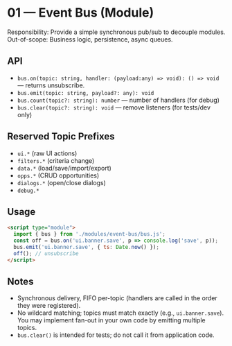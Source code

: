 # 01 — Event Bus (Module)
Responsibility: Provide a simple synchronous pub/sub to decouple modules.
Out-of-scope: Business logic, persistence, async queues.

## API
- `bus.on(topic: string, handler: (payload:any) => void): () => void` — returns unsubscribe.
- `bus.emit(topic: string, payload?: any): void`
- `bus.count(topic?: string): number` — number of handlers (for debug)
- `bus.clear(topic?: string): void` — remove listeners (for tests/dev only)

## Reserved Topic Prefixes
- `ui.*` (raw UI actions)
- `filters.*` (criteria change)
- `data.*` (load/save/import/export)
- `opps.*` (CRUD opportunities)
- `dialogs.*` (open/close dialogs)
- `debug.*`

## Usage
```html
<script type="module">
  import { bus } from './modules/event-bus/bus.js';
  const off = bus.on('ui.banner.save', p => console.log('save', p));
  bus.emit('ui.banner.save', { ts: Date.now() });
  off(); // unsubscribe
</script>
```

## Notes
- Synchronous delivery, FIFO per-topic (handlers are called in the order they were registered).
- No wildcard matching; topics must match exactly (e.g., `ui.banner.save`). You may implement fan-out in your own code by emitting multiple topics.
- `bus.clear()` is intended for tests; do not call it from application code.
